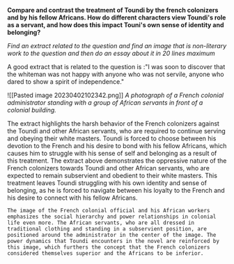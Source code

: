 
**Compare and contrast the treatment of Toundi by the french colonizers and by his fellow Africans. How do different characters view Toundi's role as a servant, and how does this impact Touni's own sense of identity and belonging?** 

*Find an extract related to the question and find an image that is non-literary work to the question and then do an essay about it in 20 lines maximum*

A good extract that is related to the question is :"I was soon to discover that the whiteman was not happy with anyone who was not servile, anyone who dared to show a spirit of independence."

![[Pasted image 20230402102342.png]]
*A photograph of a French colonial administrator standing with a group of African servants in front of a colonial building.*


The extract highlights the harsh behavior of the French colonizers  against the Toundi and other African servants, who are required to continue serving and obeying their white masters. Toundi is forced to choose between his devotion to the French and his desire to bond with his fellow Africans, which causes him to struggle with his sense of self and belonging as a result of this treatment. The extract above demonstrates the oppressive nature of the French colonizers towards Toundi and other African servants, who are expected to remain subservient and obedient to their white masters. This treatment leaves Toundi struggling with his own identity and sense of belonging, as he is forced to navigate between his loyalty to the French and his desire to connect with his fellow Africans.

	The image of the French colonial official and his African workers emphasizes the social hierarchy and power relationships in colonial life even more. The African servants, who are all dressed in traditional clothing and standing in a subservient position, are positioned around the administrator in the center of the image. The power dynamics that Toundi encounters in the novel are reinforced by this image, which furthers the concept that the French colonizers considered themselves superior and the Africans to be inferior.



